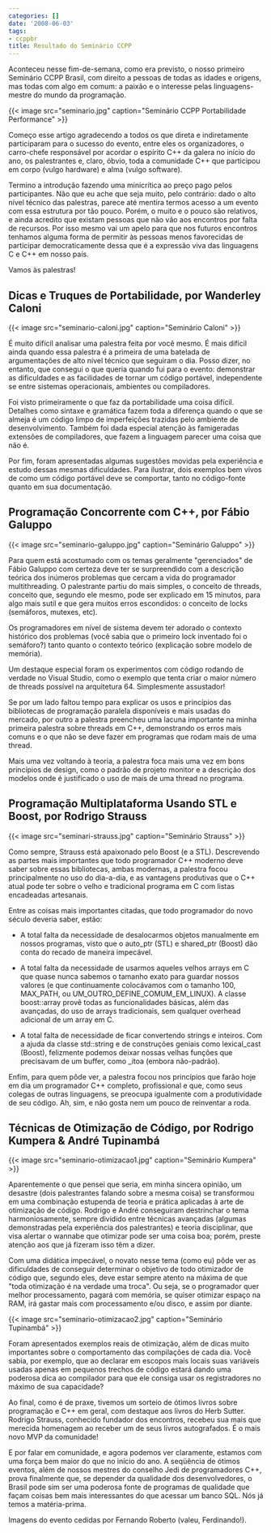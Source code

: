 ```yaml
---
categories: []
date: '2008-06-03'
tags:
- ccppbr
title: Resultado do Seminário CCPP
---
```


Aconteceu nesse fim-de-semana, como era previsto, o nosso primeiro Seminário CCPP Brasil, com direito a pessoas de todas as idades e origens, mas todas com algo em comum: a paixão e o interesse pelas linguagens-mestre do mundo da programação.

{{< image src="seminario.jpg" caption="Seminário CCPP Portabilidade Performance" >}}

Começo esse artigo agradecendo a todos os que direta e indiretamente participaram para o sucesso do evento, entre eles os organizadores, o carro-chefe responsável por acordar o espírito C++ da galera no início do ano, os palestrantes e, claro, óbvio, toda a comunidade C++ que participou em corpo (vulgo hardware) e alma (vulgo software).

Termino a introdução fazendo uma minicrítica ao preço pago pelos participantes. Não que eu ache que seja muito, pelo contrário: dado o alto nível técnico das palestras, parece até mentira termos acesso a um evento com essa estrutura por tão pouco. Porém, o muito e o pouco são relativos, e ainda acredito que existam pessoas que não vão aos encontros por falta de recursos. Por isso mesmo vai um apelo para que nos futuros encontros tenhamos alguma forma de permitir às pessoas menos favorecidas de participar democraticamente dessa que é a expressão viva das linguagens C e C++ em nosso país.

Vamos às palestras!

## Dicas e Truques de Portabilidade, por Wanderley Caloni

{{< image src="seminario-caloni.jpg" caption="Seminário Caloni" >}}

É muito difícil analisar uma palestra feita por você mesmo. É mais difícil ainda quando essa palestra é a primeira de uma batelada de argumentações de alto nível técnico que seguiram o dia. Posso dizer, no entanto, que consegui o que queria quando fui para o evento: demonstrar as dificuldades e as facilidades de tornar um código portável, independente se entre sistemas operacionais, ambientes ou compiladores.

Foi visto primeiramente o que faz da portabilidade uma coisa difícil. Detalhes como sintaxe e gramática fazem toda a diferença quando o que se almeja é um código limpo de imperfeições trazidas pelo ambiente de desenvolvimento. Também foi dada especial atenção às famigeradas extensões de compiladores, que fazem a linguagem parecer uma coisa que não é.

Por fim, foram apresentadas algumas sugestões movidas pela experiência e estudo dessas mesmas dificuldades. Para ilustrar, dois exemplos bem vivos de como um código portável deve se comportar, tanto no código-fonte quanto em sua documentação.

## Programação Concorrente com C++, por Fábio Galuppo

{{< image src="seminario-galuppo.jpg" caption="Seminário Galuppo" >}}

Para quem está acostumado com os temas geralmente "gerenciados" de Fábio Galuppo com certeza deve ter se surpreendido com a descrição teórica dos inúmeros problemas que cercam a vida do programador multithreading. O palestrante partiu do mais simples, o conceito de threads, conceito que, segundo ele mesmo, pode ser explicado em 15 minutos, para algo mais sutil e que gera muitos erros escondidos: o conceito de locks (semáforos, mutexes, etc).

Os programadores em nível de sistema devem ter adorado o contexto histórico dos problemas (você sabia que o primeiro lock inventado foi o semáforo?) tanto quanto o contexto teórico (explicação sobre modelo de memória).

Um destaque especial foram os experimentos com código rodando de verdade no Visual Studio, como o exemplo que tenta criar o maior número de threads possível na arquitetura 64. Simplesmente assustador!

Se por um lado faltou tempo para explicar os usos e princípios das bibliotecas de programação paralela disponíveis e mais usadas do mercado, por outro a palestra preencheu uma lacuna importante na minha primeira palestra sobre threads em C++, demonstrando os erros mais comuns e o que não se deve fazer em programas que rodam mais de uma thread.

Mais uma vez voltando à teoria, a palestra foca mais uma vez em bons princípios de design, como o padrão de projeto monitor e a descrição dos modelos onde é justificado o uso de mais de uma thread no programa.

## Programação Multiplataforma Usando STL e Boost, por Rodrigo Strauss

{{< image src="seminari-strauss.jpg" caption="Seminário Strauss" >}}

Como sempre, Strauss está apaixonado pelo Boost (e a STL). Descrevendo as partes mais importantes que todo programador C++ moderno deve saber sobre essas bibliotecas, ambas modernas, a palestra focou principalmente no uso do dia-a-dia, e as vantagens produtivas que o C++ atual pode ter sobre o velho e tradicional programa em C com listas encadeadas artesanais.

Entre as coisas mais importantes citadas, que todo programador do novo século deveria saber, estão:

 - A total falta da necessidade de desalocarmos objetos manualmente em nossos programas, visto que o auto_ptr (STL) e shared_ptr (Boost) dão conta do recado de maneira impecável.

 - A total falta da necessidade de usarmos aqueles velhos arrays em C que quase nunca sabemos o tamanho exato para guardar nossos valores (e que continuamente colocávamos com o tamanho 100, MAX_PATH, ou UM_OUTRO_DEFINE_COMUM_EM_LINUX). A classe boost::array provê todas as funcionalidades básicas, além das avançadas, do uso de arrays tradicionais, sem qualquer overhead adicional de um array em C.

 - A total falta de necessidade de ficar convertendo strings e inteiros. Com a ajuda da classe std::string e de construções geniais como lexical_cast (Boost), felizmente podemos deixar nossas velhas funções que precisavam de um buffer, como _itoa (embora não-padrão).

Enfim, para quem pôde ver, a palestra focou nos princípios que farão hoje em dia um programador C++ completo, profissional e que, como seus colegas de outras linguagens, se preocupa igualmente com a produtividade de seu código. Ah, sim, e não gosta nem um pouco de reinventar a roda.

## Técnicas de Otimização de Código, por Rodrigo Kumpera & André Tupinambá

{{< image src="seminario-otimizacao1.jpg" caption="Seminário Kumpera" >}}

Aparentemente o que pensei que seria, em minha sincera opinião, um desastre (dois palestrantes falando sobre a mesma coisa) se transformou em uma combinação estupenda de teoria e prática aplicadas à arte de otimização de código. Rodrigo e André conseguiram destrinchar o tema harmoniosamente, sempre dividido entre técnicas avançadas (algumas demonstradas pela experiência dos palestrantes) e teoria disciplinar, que visa alertar o wannabe que otimizar pode ser uma coisa boa; porém, preste atenção aos que já fizeram isso têm a dizer.

Com uma didática impecável, o novato nesse tema (como eu) pôde ver as dificuldades de conseguir determinar o objetivo de todo otimizador de código que, segundo eles, deve estar sempre atento na máxima de que "toda otimização é na verdade uma troca". Ou seja, se o programador quer melhor processamento, pagará com memória, se quiser otimizar espaço na RAM, irá gastar mais com processamento e/ou disco, e assim por diante.

{{< image src="seminario-otimizacao2.jpg" caption="Seminário Tupinambá" >}}

Foram apresentados exemplos reais de otimização, além de dicas muito importantes sobre o comportamento das compilações de cada dia.  Você sabia, por exemplo, que ao declarar em escopos mais locais suas variáveis usadas apenas em pequenos trechos de código estará dando uma poderosa dica ao compilador para que ele consiga usar os registradores no máximo de sua capacidade?

Ao final, como é de praxe, tivemos um sorteio de ótimos livros sobre programação e C++ em geral, com destaque aos livros do Herb Sutter. Rodrigo Strauss, conhecido fundador dos encontros, recebeu sua mais que merecida homenagem ao receber um de seus livros autografados. É o mais novo MVP da comunidade!

E por falar em comunidade, e agora podemos ver claramente, estamos com uma força bem maior do que no início do ano. A seqüência de ótimos eventos, além de nossos mestres do conselho Jedi de programadores C++, prova finalmente que, se depender da qualidade dos desenvolvedores, o Brasil pode sim ser uma poderosa fonte de programas de qualidade que façam coisas bem mais interessantes do que acessar um banco SQL. Nós já temos a matéria-prima.

Imagens do evento cedidas por Fernando Roberto (valeu, Ferdinando!).

